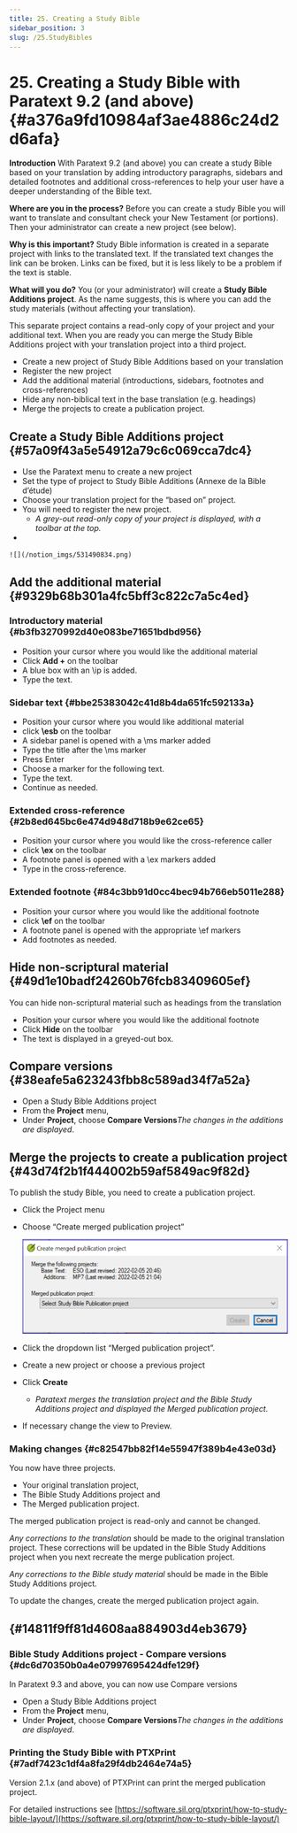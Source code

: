```yaml
---
title: 25. Creating a Study Bible
sidebar_position: 3
slug: /25.StudyBibles
---
```




# 25. Creating a Study Bible with Paratext 9.2 (and above) {#a376a9fd10984af3ae4886c24d2d6afa}


**Introduction**
With Paratext 9.2 (and above) you can create a study Bible based on your translation by adding introductory paragraphs, sidebars and detailed footnotes and additional cross-references to help your user have a deeper understanding of the Bible text.


**Where are you in the process?**
Before you can create a study Bible you will want to translate and consultant check your New Testament (or portions). Then your administrator can create a new project (see below).


**Why is this important?**
Study Bible information is created in a separate project with links to the translated text. If the translated text changes the link can be broken. Links can be fixed, but it is less likely to be a problem if the text is stable.


**What will you do?**
You (or your administrator) will create a **Study Bible Additions project**. As the name suggests, this is where you can add the study materials (without affecting your translation).


This separate project contains a read-only copy of your project and your additional text. When you are ready you can merge the Study Bible Additions project with your translation project into a third project.

- Create a new project of Study Bible Additions based on your translation
- Register the new project
- Add the additional material (introductions, sidebars, footnotes and cross-references)
- Hide any non-biblical text in the base translation (e.g. headings)
- Merge the projects to create a publication project.

## Create a Study Bible Additions project {#57a09f43a5e54912a79c6c069cca7dc4}

- Use the Paratext menu to create a new project
- Set the type of project to Study Bible Additions (Annexe de la Bible d’étude)
- Choose your translation project for the “based on” project.
- You will need to register the new project.
	- _A grey-out read-only copy of your project is displayed, with a toolbar at the top._
- 

	![](/notion_imgs/531490834.png)


## Add the additional material {#9329b68b301a4fc5bff3c822c7a5c4ed}


### Introductory material {#b3fb3270992d40e083be71651bdbd956}

- Position your cursor where you would like the additional material
- Click **Add +** on the toolbar
- A blue box with an \ip is added.
- Type the text.

### Sidebar text {#bbe25383042c41d8b4da651fc592133a}

- Position your cursor where you would like additional material
- click **\esb** on the toolbar
- A sidebar panel is opened with a \ms marker added
- Type the title after the \ms marker
- Press Enter
- Choose a marker for the following text.
- Type the text.
- Continue as needed.

### Extended cross-reference {#2b8ed645bc6e474d948d718b9e62ce65}

- Position your cursor where you would like the cross-reference caller
- click **\ex** on the toolbar
- A footnote panel is opened with a \ex markers added
- Type in the cross-reference.

### Extended footnote {#84c3bb91d0cc4bec94b766eb5011e288}

- Position your cursor where you would like the additional footnote
- click **\ef** on the toolbar
- A footnote panel is opened with the appropriate \ef markers
- Add footnotes as needed.

## Hide non-scriptural material {#49d1e10badf24260b76fcb83409605ef}


You can hide non-scriptural material such as headings from the translation

- Position your cursor where you would like the additional footnote
- Click **Hide** on the toolbar
- The text is displayed in a greyed-out box.

## Compare versions {#38eafe5a623243fbb8c589ad34f7a52a}

- Open a Study Bible Additions project
- From the **Project** menu,
- Under **Project**, choose **Compare Versions**_The changes in the additions are displayed_.

## Merge the projects to create a publication project {#43d74f2b1f444002b59af5849ac9f82d}


To publish the study Bible, you need to create a publication project.

- Click the Project menu
- Choose “Create merged publication project”

	![](/notion_imgs/643688557.png)

- Click the dropdown list “Merged publication project”.
- Create a new project or choose a previous project
- Click **Create**
	- _Paratext merges the translation project and the Bible Study Additions_ _project and displayed the Merged publication project._
- If necessary change the view to Preview.

### Making changes {#c82547bb82f14e55947f389b4e43e03d}


You now have three projects.

- Your original translation project,
- The Bible Study Additions project and
- The Merged publication project.

The merged publication project is read-only and cannot be changed.


_Any corrections to the translation_ should be made to the original translation project. These corrections will be updated in the Bible Study Additions project when you next recreate the merge publication project.


_Any corrections to the Bible study material_ should be made in the Bible Study Additions project.


To update the changes, create the merged publication project again.


##  {#14811f9ff81d4608aa884903d4eb3679}


### Bible Study Additions project - Compare versions {#dc6d70350b0a4e07997695424dfe129f}


In Paratext 9.3 and above, you can now use Compare versions

- Open a Study Bible Additions project
- From the **Project** menu,
- Under **Project**, choose **Compare Versions**_The changes in the additions are displayed_.

### Printing the Study Bible with PTXPrint {#7adf7423c1df4a8fa29f4db2464e74a5}


Version 2.1.x (and above) of PTXPrint can print the merged publication project.


For detailed instructions see [https://software.sil.org/ptxprint/how-to-study-bible-layout/](https://software.sil.org/ptxprint/how-to-study-bible-layout/)

